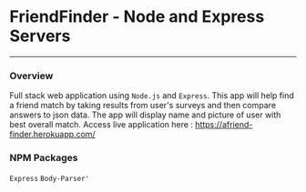 # FriendFinder - Node and Express Servers 

------------------------------------
### Overview

Full stack web application using `Node.js` and `Express`. This app will help find a friend match by taking results from user's surveys and then compare answers to json data. The app will display name and picture of user with best overall match. Access live application here : https://afriend-finder.herokuapp.com/

### NPM Packages  
`Express` 
`Body-Parser'
`

